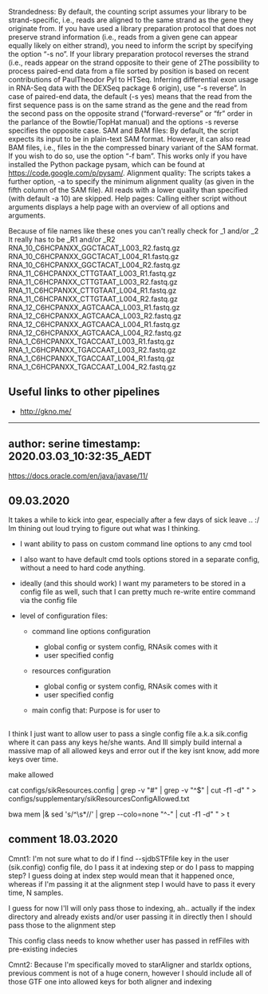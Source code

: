 Strandedness: By default, the counting script assumes your library to be strand-specific, i.e., reads are
aligned to the same strand as the gene they originate from. If you have used a library preparation
protocol that does not preserve strand information (i.e., reads from a given gene can appear equally
likely on either strand), you need to inform the script by specifying the option “-s no”. If your library
preparation protocol reverses the strand (i.e., reads appear on the strand opposite to their gene of
2The possibility to process paired-end data from a file sorted by position is based on recent contributions of PaulTheodor
Pyl to HTSeq.
Inferring differential exon usage in RNA-Seq data with the DEXSeq package 6
origin), use “-s reverse”. In case of paired-end data, the default (-s yes) means that the read from
the first sequence pass is on the same strand as the gene and the read from the second pass on the
opposite strand (“forward-reverse” or “fr” order in the parlance of the Bowtie/TopHat manual) and the
options -s reverse specifies the opposite case.
SAM and BAM files: By default, the script expects its input to be in plain-text SAM format. However,
it can also read BAM files, i.e., files in the the compressed binary variant of the SAM format. If you
wish to do so, use the option “-f bam”. This works only if you have installed the Python package
pysam, which can be found at https://code.google.com/p/pysam/.
Alignment quality: The scripts takes a further option, -a to specify the minimum alignment quality (as
given in the fifth column of the SAM file). All reads with a lower quality than specified (with default
-a 10) are skipped.
Help pages: Calling either script without arguments displays a help page with an overview of all options
and arguments.


Because of file names like these ones you can't really check for _1 and/or _2
It really has to be _R1 and/or _R2
RNA_10_C6HCPANXX_GGCTACAT_L003_R2.fastq.gz
RNA_10_C6HCPANXX_GGCTACAT_L004_R1.fastq.gz
RNA_10_C6HCPANXX_GGCTACAT_L004_R2.fastq.gz
RNA_11_C6HCPANXX_CTTGTAAT_L003_R1.fastq.gz
RNA_11_C6HCPANXX_CTTGTAAT_L003_R2.fastq.gz
RNA_11_C6HCPANXX_CTTGTAAT_L004_R1.fastq.gz
RNA_11_C6HCPANXX_CTTGTAAT_L004_R2.fastq.gz
RNA_12_C6HCPANXX_AGTCAACA_L003_R1.fastq.gz
RNA_12_C6HCPANXX_AGTCAACA_L003_R2.fastq.gz
RNA_12_C6HCPANXX_AGTCAACA_L004_R1.fastq.gz
RNA_12_C6HCPANXX_AGTCAACA_L004_R2.fastq.gz
RNA_1_C6HCPANXX_TGACCAAT_L003_R1.fastq.gz
RNA_1_C6HCPANXX_TGACCAAT_L003_R2.fastq.gz
RNA_1_C6HCPANXX_TGACCAAT_L004_R1.fastq.gz
RNA_1_C6HCPANXX_TGACCAAT_L004_R2.fastq.gz


## Useful links to other pipelines

- http://gkno.me/

---
author: serine
timestamp: 2020.03.03_10:32:35_AEDT
---

https://docs.oracle.com/en/java/javase/11/

## 09.03.2020

It takes a while to kick into gear, especially after a few days of sick leave .. :/
Im thining out loud trying to figure out what was I thinking.

- I want ability to pass on custom command line options to any cmd tool
- I also want to have default cmd tools options stored in a separate config, without a need to hard code anything.
- ideally (and this should work) I want my parameters to be stored in a config file as well, such that I can pretty much re-write entire command via the config file

- level of configuration files:

    - command line options configuration

        - global config or system config, RNAsik comes with it
        - user specified config

    - resources configuration

        - global config or system config, RNAsik comes with it
        - user specified config

    - main config that: Purpose is for user to


##

I think I just want to allow user to pass a single config file a.k.a sik.config where it can pass any keys he/she wants.
And Ill simply build internal a massive map of all allowed keys and error out if the key isnt know, add more keys over time.



make allowed

cat configs/sikResources.config | grep -v "#" | grep -v "^$" | cut -f1 -d" " > configs/supplementary/sikResourcesConfigAllowed.txt

bwa mem |& sed 's/^\s*//' | grep --colo=none "^-" | cut -f1 -d" " > t

## comment 18.03.2020

Cmnt1:
I'm not sure what to do if I find --sjdbSTFfile key in the user (sik.config) config file, do I pass it at indexing step
or do I pass to mapping step? I guess doing at index step would mean that it happened once, whereas if I'm passing it at
the alignment step I would have to pass it every time, N samples.

I guess for now I'll will only pass those to indexing, ah.. actually if the index directory and already exists and/or user passing it in directly
then I should pass those to the alignment step

This config class needs to know whether user has passed in refFiles with pre-existing indecies

Cmnt2:
Because I'm specifically moved to starAligner and starIdx options, previous comment is not of a huge conern, however I should include all of those GTF one into allowed keys for both aligner and indexing


